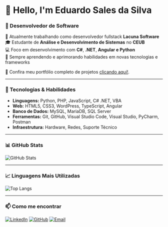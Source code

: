 # 👋 Hello, I'm Eduardo Sales da Silva

### 🚀 Desenvolvedor de Software 

🔭 Atualmente trabalhando como desenvolvedor fullstack **Lacuna Software**  
🎓 Estudante de **Análise e Desenvolvimento de Sistemas** no **CEUB**  
💻 Foco em desenvolvimento com **C#**, **.NET**, **Angular e Python**  
🌱 Sempre aprendendo e aprimorando habilidades em novas tecnologias e frameworks  
<!-- 🌟 Atualmente estou estudando para a certificação GitHub Foudantions. -->

💼 Confira meu portfólio completo de projetos [clicando aqui!](https://Sales16.github.io/portifolio/).


---

### 🌟 Tecnologias & Habilidades

- **Linguagens:** Python, PHP, JavaScript, C# .NET, VBA
- **Web:** HTML5, CSS3, WordPress, TypeScript, Angular
- **Banco de Dados:** MySQL, MariaDB, SQL Server
- **Ferramentas:** Git, GitHub, Visual Studio Code, Visual Studio, PyCharm, Postman
- **Infraestrutura:** Hardware, Redes, Suporte Técnico

---

### 📊 GitHub Stats

![GitHub Stats](https://github-readme-stats.vercel.app/api?username=Sales16&show_icons=true&theme=radical)

---

### 📈 Linguagens Mais Utilizadas

![Top Langs](https://github-readme-stats.vercel.app/api/top-langs/?username=Sales16&layout=compact&theme=radical)

---

### 📫 Como me encontrar

[![LinkedIn](https://img.shields.io/badge/LinkedIn-blue?style=for-the-badge&logo=linkedin)](https://www.linkedin.com/in/eduardo-sales16/)
[![GitHub](https://img.shields.io/badge/GitHub-000?style=for-the-badge&logo=github)](https://github.com/Sales16)
[![Email](https://img.shields.io/badge/Email-red?style=for-the-badge&logo=gmail)](mailto:eduardo.sales.silva1603@gmail.com)
